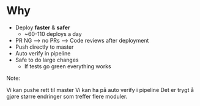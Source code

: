 # Why

* Deploy **faster** & **safer**
   * ~60-110 deploys a day
* PR NG --> no PRs --> Code reviews after deployment
* Push directly to master
* Auto verify in pipeline
* Safe to do large changes
   * If tests go green everything works

Note:

Vi kan pushe rett til master
Vi kan ha på auto verify i pipeline
Det er trygt å gjøre større endringer som treffer flere moduler.
